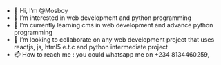- 👋 Hi, I’m @Mosboy
- 👀 I’m interested in web development and python programming
- 🌱 I’m currently learning cms in web development and advance python programming
- 💞️ I’m looking to collaborate on any web development project that uses reactjs, js, html5 e.t.c and python intermediate project
- 📫 How to reach me : you could whatsapp me on +234 8134460259,

<!---
Mosboy/Mosboy is a ✨ special ✨ repository because its `README.md` (this file) appears on your GitHub profile.
You can click the Preview link to take a look at your changes.
--->
